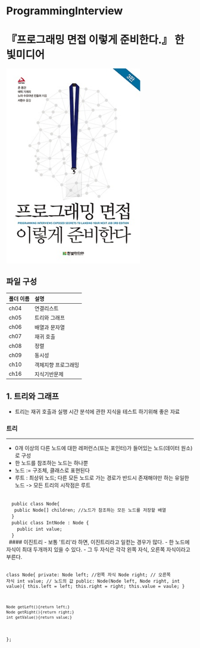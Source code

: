 # ProgrammingInterview
# 『프로그래밍 면접 이렇게 준비한다.』 한빛미디어
<img src="https://github.com/yoonnyeong/ProgrammingInterview/blob/master/cover_image.jpg" width="360">

## 파일 구성

|폴더 이름   |설명                         |
|:--        |:--                          |
|ch04       |연결리스트                    |
|ch05       |트리와 그래프                 |
|ch06       |배열과 문자열                 |
|ch07       |재귀 호출                    |
|ch08       |정렬                         |
|ch09       |동시성                       |
|ch10       |객체지향 프로그래밍           |
|ch16       |지식기반문제                 |

## 1. 트리와 그래프
- 트리는 재귀 호출과 실행 시간 분석에 관한 지식을 테스트 하기위해 좋은 자료

### 트리 
---
- 0개 이상의 다른 노드에 대한 레퍼런스(또는 포인터)가 들어있는 노드(데이터 원소)로 구성
- 한 노드를 참조하는 노드는 하나뿐
- 노드 := 구조체, 클래스로 표현된다
- 루트 : 최상위 노드; 다른 모든 노드로 가는 경로가 반드시 존재해야만 하는 유일한 노드 -> 모든 트리의 시작점은 루트
<code>
  public class Node{
   public Node[] children; //노드가 참조하는 모든 노드를 저장할 배열
  }
  public class IntNode : Node {
    public int value;
  }
 </code>
#### 이진트리
- 보통 '트리'라 하면, 이진트리라고 일컫는 경우가 많다.
- 한 노드에 자식이 최대 두개까지 있을 수 있다.
- 그 두 자식은 각각 왼쪽 자식, 오른쪽 자식이라고 부른다.

<code>
  
  class Node{
   private:
     Node left; //왼쪽 자식
     Node right; // 오른쪽 자식
     int value; // 노드의 값
   public:
     Node(Node left, Node right, int value){
        this.left = left;
        this.right = right;
        this.value = vaule;
    }
    
    Node getLeft(){return left;}
    Node getRight(){return right;}
    int getValue(){return value;}
  };
  </code>
